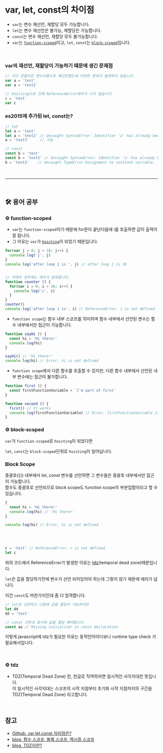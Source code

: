 # var, let, const의 차이점

- `var`는 변수 재선언, 재할당 모두 가능합니다. <br>
- `let`는 변수 재선언은 불가능, 재할당은 가능합니다. <br>
- `const`는 변수 재선언, 재할당 모두 불가능합니다. <br>
- `var`는 [`function-scoped`](#gear-function-scoped)이고, `let`, `const`는 [`block-scoped`](#gear-block-scoped)입니다.

<br>

### var의 재선언, 재할당이 가능하기 때문에 생긴 문제점
```js
// 이미 만들어진 변수이름으로 재선언했는데 아무런 문제가 발생하지 않습니다.
var a = 'test'
var a = 'test2'

// hoisting으로 인해 ReferenceError에러가 나지 않습니다.
c = 'test'
var c
```

### es2015에 추가된 let, const는?
```js
// let
let a = 'test'
let a = 'test2' // Uncaught SyntaxError: Identifier 'a' has already been declared
a = 'test3'     // 가능

// const
const b = 'test'
const b = 'test2' // Uncaught SyntaxError: Identifier 'a' has already been declared
b = 'test3'    // Uncaught TypeError:Assignment to constant variable.
```

<br>

---

<br>

## :hammer_and_wrench: 용어 공부

### :gear: function-scoped
- `var`는 `function-scoped`이기 때문에 for문이 끝난다음에 i를 호출하면 값이 출력이 잘 됩니다.
- 그 이유는 `var`가 [`hoisting`](https://github.com/Esoolgnah/Frontend-Interview-Questions/blob/main/Notes/important-5/hoisting.md)이 되었기 때문입니다.

```js
for(var j = 0; j < 10; j++) {
  console.log('j', j)
}
console.log('after loop j is ', j) // after loop j is 10


// 아래의 경우에는 에러가 발생합니다.
function counter () {
  for(var i = 0; i < 10; i++) {
    console.log('i', i)
  }
}
counter()
console.log('after loop i is', i) // ReferenceError: i is not defined
```

- `function scope`는 함수 내부 스코프를 의미하며 함수 내부에서 선언된 변수는 함수 내부에서만 접근이 가능합니다.
```js
function sayHi () {
  const hi = 'Hi there!'
  console.log(hi)
}

sayHi() // 'Hi there!'
console.log(hi) // Error, hi is not defined
```
- `function scope`에서 다른 함수를 호출할 수 있지만, 다른 함수 내부에서 선언된 내부 변수에는 접근이 불가합니다.
```js
function first () {
  const firstFunctionVariable = `I'm part of first`
}

function second () {
  first() // It works
  console.log(firstFunctionVariable) // Error, firstFunctionVariable is not defined
}
```

### :gear: block-scoped

`var`가 `function-scoped`로 `hoisting`이 되었다면

`let`, `const`는 `block-scoped`단위로 `hoisting`이 일어납니다.


### Block Scope
중괄호({}) 내부에서 let, const 변수를 선언하면 그 변수들은 중괄호 내부에서만 접근이 가능합니다. <br>
함수도 중괄호로 선언되므로 block scope도 function scope의 부분집합이라고 할 수 있습니다.
```js
{
  const hi = 'Hi there!'
  console.log(hi) // 'Hi there!'
}

console.log(hi) // Error, hi is not defined
```

<br>

<br>

```js
c = 'test' // ReferenceError: c is not defined
let c
```

위의 코드에서 ReferenceError가 발생한 이유는 [tdz](#gear-tdz)(temporal dead zone)때문입니다. <br>

`let`은 값을 할당하기전에 변수가 선언 되어있어야 하는데 그렇지 않기 때문에 에러가 납니다. <br>

이건 `const`도 마찬가지인데 좀 더 엄격합니다.

```js
// let은 선언하고 나중에 값을 할당이 가능하지만
let dd
dd = 'test'

// const 선언과 동시에 값을 할당 해야합니다.
const aa // Missing initializer in const declaration
```
이렇게 javascript에 tdz가 필요한 이유는 동적언어이다보니 runtime type check 가 필요해서입니다.

<br>

### :gear: tdz
- TDZ(Temporal Dead Zone) 란, 한글로 직역하자면 일시적인 사각지대란 뜻입니다. <br> 이 일시적인 사각지대는 스코프의 시작 지점부터 초기화 시작 지점까지의 구간을 TDZ(Temporal Dead Zone) 라고합니다.

<br>

## 참고

- [Github, var,let,const 차이점은?](https://gist.github.com/LeoHeo/7c2a2a6dbcf80becaaa1e61e90091e5d)
- [blog, 함수 스코프, 블록 스코프, 렉시컬 스코프](https://velog.io/@iwaskorean/JavaScript-33%EA%B0%80%EC%A7%80-%EA%B0%9C%EB%85%90-6.-Function-Scope-Block-Scope-and-Lexical-Scope%ED%95%A8%EC%88%98-%EC%8A%A4%EC%BD%94%ED%94%84-%EB%B8%94%EB%A1%9D-%EC%8A%A4%EC%BD%94%ED%94%84-%EB%A0%89%EC%8B%9C%EC%BB%AC-%EC%8A%A4%EC%BD%94%ED%94%84)
- [blog, TDZ이란?](https://noogoonaa.tistory.com/78)

